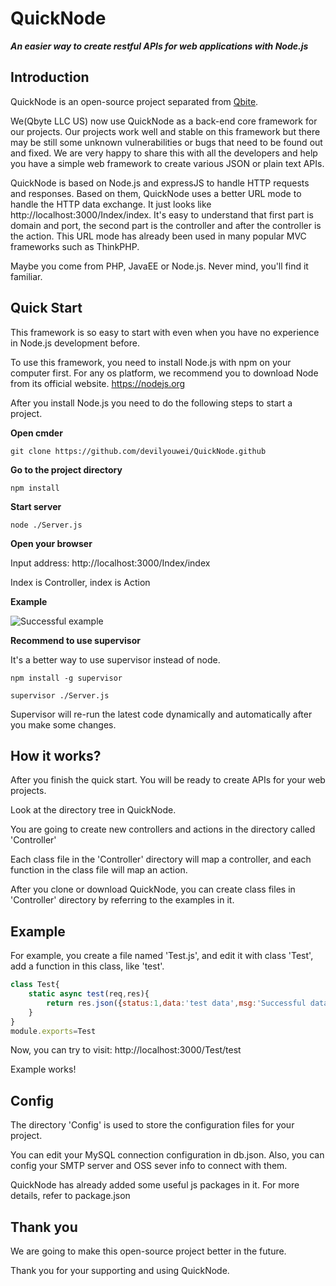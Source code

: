 # QuickNode

***An easier way to create restful APIs for web applications with Node.js***

## Introduction

QuickNode is an open-source project separated from [Qbite](https://github.com/devilyouwei/Qbite).

We(Qbyte LLC US) now use QuickNode as a back-end core framework for our projects. Our projects work well and stable on this framework but there may be still some unknown vulnerabilities or bugs that need to be found out and fixed. We are very happy to share this with all the developers and help you have a simple web framework to create various JSON or plain text APIs.

QuickNode is based on Node.js and expressJS to handle HTTP requests and responses. Based on them, QuickNode uses a better URL mode to handle the HTTP data exchange. It just looks like http://localhost:3000/Index/index. It's easy to understand that first part is domain and port, the second part is the controller and after the controller is the action. This URL mode has already been used in many popular MVC frameworks such as ThinkPHP.

Maybe you come from PHP, JavaEE or Node.js. Never mind, you'll find it familiar.

## Quick Start

This framework is so easy to start with even when you have no experience in Node.js development before.

To use this framework, you need to install Node.js with npm on your computer first. For any os platform, we recommend you to download Node from its official website. <https://nodejs.org>

After you install Node.js you need to do the following steps to start a project.

**Open cmder**

```
git clone https://github.com/devilyouwei/QuickNode.github
```

**Go to the project directory**

```
npm install
```

**Start server**

```
node ./Server.js
```

**Open your browser**

Input address: http://localhost:3000/Index/index

Index is Controller, index is Action

**Example**

![Successful example](https://github-devilyouwei.oss-us-west-1.aliyuncs.com/quicknode/%E6%B7%B1%E5%BA%A6%E6%88%AA%E5%9B%BE_%E9%80%89%E6%8B%A9%E5%8C%BA%E5%9F%9F_20200126122839.png)

**Recommend to use supervisor**

It's a better way to use supervisor instead of node.

```
npm install -g supervisor

supervisor ./Server.js
```

Supervisor will re-run the latest code dynamically and automatically after you make some changes.

## How it works?

After you finish the quick start. You will be ready to create APIs for your web projects.

Look at the directory tree in QuickNode.

You are going to create new controllers and actions in the directory called 'Controller'

Each class file in the 'Controller' directory will map a controller, and each function in the class file will map an action.

After you clone or download QuickNode, you can create class files in 'Controller' directory by referring to the examples in it.

## Example

For example, you create a file named 'Test.js', and edit it with class 'Test', add a function in this class, like 'test'.

```js
class Test{
    static async test(req,res){
        return res.json({status:1,data:'test data',msg:'Successful data loaded'})
    }
}
module.exports=Test
```

Now, you can try to visit: http://localhost:3000/Test/test

Example works!

## Config

The directory 'Config' is used to store the configuration files for your project.

You can edit your MySQL connection configuration in db.json. Also, you can config your SMTP server and OSS sever info to connect with them.

QuickNode has already added some useful js packages in it. For more details, refer to package.json

## Thank you

We are going to make this open-source project better in the future.

Thank you for your supporting and using QuickNode.
